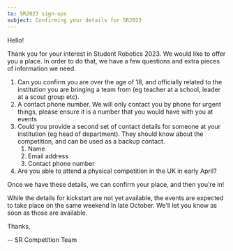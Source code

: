```yaml
---
to: SR2023 sign-ups
subject: Confirming your details for SR2023
---
```


Hello!

Thank you for your interest in Student Robotics 2023. We would like to offer you a place. In order to do that, we have a few questions and extra pieces of information we need.

1. Can you confirm you are over the age of 18, and officially related to the institution you are bringing a team from (eg teacher at a school, leader at a scout group etc).
2. A contact phone number. We will only contact you by phone for urgent things, please ensure it is a number that you would have with you at events
3. Could you provide a second set of contact details for someone at your institution (eg head of department). They should know about the competition, and can be used as a backup contact.
   1. Name
   2. Email address
   3. Contact phone number
4. Are you able to attend a physical competition in the UK in early April?

Once we have these details, we can confirm your place, and then you're in!

While the details for kickstart are not yet available, the events are expected to take place on the same weekend in late October. We'll let you know as soon as those are available.

Thanks,

-- SR Competition Team
